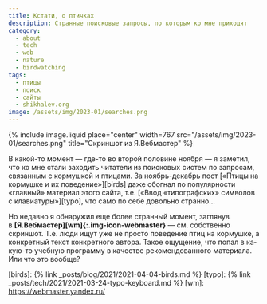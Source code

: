 ```yaml
---
title: Кстати, о птичках
description: Странные поисковые запросы, по которым ко мне приходят
category:
  - about
  - tech
  - web
  - nature
  - birdwatching
tags:
  - птицы
  - поиск
  - сайты
  - shikhalev.org
image: /assets/img/2023-01/searches.png
---
```

{% include image.liquid place="center" width=767 src="/assets/img/2023-01/searches.png" title="Скриншот из Я.Вебмастер" %}

В ка­кой-то момент — где-то во вто­рой половине но­я­б­ря — я заметил, что ко мне стали заходить читатели из по­ис­ко­вых систем по за­про­сам,
связанным с кор­муш­кой и птицами. За но­ябрь-де­кабрь пост [«Птицы на кормушке и их поведение»][birds] даже обогнал по по­пу­ляр­нос­ти
«главный» материал этого сайта, т.е. [«Ввод «типографских» символов с клавиатуры»][typo], что само по се­бе довольно странно...

Но не­дав­но я обнаружил еще более странный момент, заглянув в **[Я.Веб­мас­тер][wm]{:.img-icon-webmaster}** — см. соб­с­т­вен­но скриншот.
Т.е. лю­ди ищут уже не прос­то поведение птиц на кор­муш­ке, а конкретный текст конкретного автора. Такое ощущение, что попал в ка­кую-то
учебную программу в ка­чес­т­ве рекомендованного материала. Или что это вообще?



[birds]: {% link _posts/blog/2021/2021-04-04-birds.md %}
[typo]: {% link _posts/tech/2021/2021-03-24-typo-keyboard.md %}
[wm]: https://webmaster.yandex.ru/
